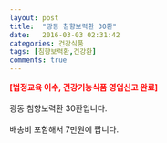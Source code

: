 ```yaml
---
layout: post
title:  "광동 침향보력환 30환"
date:   2016-03-03 02:31:42
categories: 건강식품
tags: [침향보력환,건강환]
comments: true
---
```


<strong><span style="color: rgb(255, 0, 0);">[법정교육 이수, 건강기능식품 영업신고 완료]</span></strong>
<br><br>
광동 침향보력환 30환입니다.
<br><br>
배송비 포함해서 7만원에 팝니다.
<br>
<br>
<img class="image" src="https://4.bp.blogspot.com/-dZOxcjPL3X8/W_qfD1PlbiI/AAAAAAAAA28/b51SO66scPsuMij2Bs8KWSWY23Bu2wEagCLcBGAs/s320/73567464367.jpg" alt=""/>
<br>
<br>
<img class="image" src="http://www.nbbang.co.kr/data/webedit/20180111171830_bwcdellh.jpg" alt=""/>  